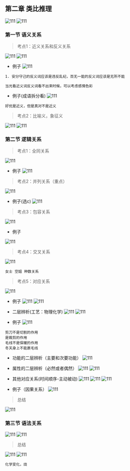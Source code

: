 ## 第二章 类比推理

![111](../images2/74.png)
![111](../images2/75.png)

###  第一节 语义关系

> 考点1：近义关系和反义关系

![111](../images2/76.png)
![111](../images2/77.png)

- 例子
![111](../images2/78.png)

```
1. 安分守己的反义词应该是违反乱纪，百无一能的反义词应该是无所不能

当光看近义词反义词看不出来时候，可以考虑感情色彩
```

- 例子(成语拆分看)
![111](../images2/79.png)

```
好优是近义，但是真对不是近义
```

> 考点2：比喻义，象征义

![111](../images2/81.png)
![111](../images2/82.png)


### 第二节 逻辑关系

> 考点1：全同关系

![111](../images2/83.png)

- 例子
![111](../images2/84.png)

> 考点2：并列关系（重点）

![111](../images2/85.png)

- 例子(选c)
![111](../images2/86.png)

> 考点3：包容关系

![111](../images2/87.png)

- 例子

![111](../images2/88.png)



> 考点4：交叉关系

![111](../images2/89.png)


```
女士 空姐 种数关系
```
> 考点5：对应关系

![111](../images2/90.png)

- 例子
![111](../images2/91.png)
![111](../images2/92.png)

- 二层辨析(工艺：物理化学)
![111](../images2/93.png)
![111](../images2/94.png)

- 例子
![111](../images2/95.png)
```
剪刀不是切割的作用
是裁剪的作用
毛线不是保暖的作用
冬天身上不能裹毛线

```

- 功能的二层辨析（主要和次要功能）
![111](../images2/96.png)

- 属性的二层辨析（必然或者偶然）
![111](../images2/97.png)
![111](../images2/98.png)

- 其他对应关系(时间顺序-主动被动)
![111](../images2/99.png)
![111](../images2/100.png)
![111](../images2/101.png)

- 例子（因果关系）
![111](../images2/102.png)

> 总结

![111](../images2/103.png)

### 第三节 语法关系

![111](../images2/104.png)
![111](../images2/105.png)

> 总结

![111](../images2/106.png)
![111](../images2/107.png)
```
化学变化，烧
```